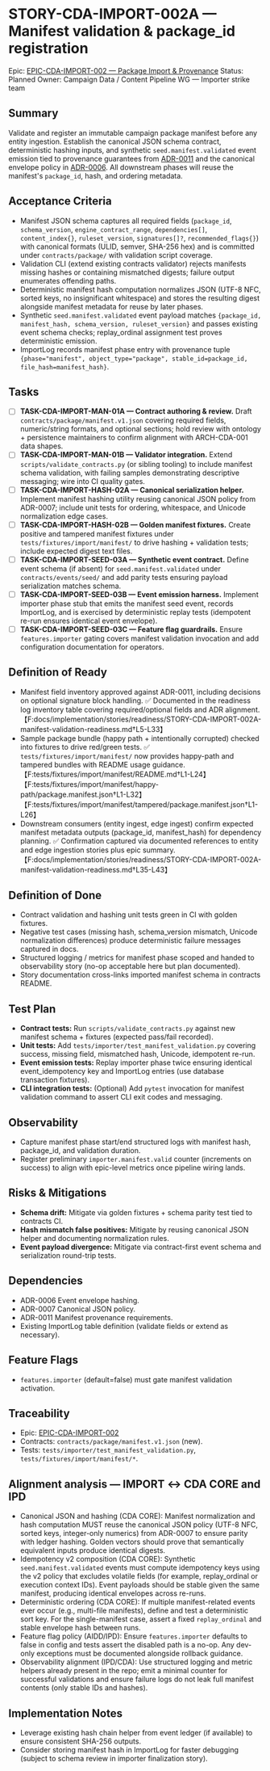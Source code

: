 # STORY-CDA-IMPORT-002A — Manifest validation & package_id registration

Epic: [EPIC-CDA-IMPORT-002 — Package Import & Provenance](/docs/implementation/epics/EPIC-CDA-IMPORT-002-package-import-and-provenance.md)
Status: Planned
Owner: Campaign Data / Content Pipeline WG — Importer strike team

## Summary
Validate and register an immutable campaign package manifest before any entity ingestion. Establish the canonical JSON schema contract, deterministic hashing inputs, and synthetic `seed.manifest.validated` event emission tied to provenance guarantees from [ADR-0011](../../adr/ADR-0011-package-import-provenance.md) and the canonical envelope policy in [ADR-0006](../../adr/ADR-0006-event-envelope-and-hash-chain.md). All downstream phases will reuse the manifest's `package_id`, hash, and ordering metadata.

## Acceptance Criteria
- Manifest JSON schema captures all required fields (`package_id`, `schema_version`, `engine_contract_range`, `dependencies[]`, `content_index{}`, `ruleset_version`, `signatures[]?`, `recommended_flags{}`) with canonical formats (ULID, semver, SHA-256 hex) and is committed under `contracts/package/` with validation script coverage.
- Validation CLI (extend existing contracts validator) rejects manifests missing hashes or containing mismatched digests; failure output enumerates offending paths.
- Deterministic manifest hash computation normalizes JSON (UTF-8 NFC, sorted keys, no insignificant whitespace) and stores the resulting digest alongside manifest metadata for reuse by later phases.
- Synthetic `seed.manifest.validated` event payload matches `{package_id, manifest_hash, schema_version, ruleset_version}` and passes existing event schema checks; replay_ordinal assignment test proves deterministic emission.
- ImportLog records manifest phase entry with provenance tuple `{phase="manifest", object_type="package", stable_id=package_id, file_hash=manifest_hash}`.

## Tasks
- [ ] **TASK-CDA-IMPORT-MAN-01A — Contract authoring & review.** Draft `contracts/package/manifest.v1.json` covering required fields, numeric/string formats, and optional sections; hold review with ontology + persistence maintainers to confirm alignment with ARCH-CDA-001 data shapes.
- [ ] **TASK-CDA-IMPORT-MAN-01B — Validator integration.** Extend `scripts/validate_contracts.py` (or sibling tooling) to include manifest schema validation, with failing samples demonstrating descriptive messaging; wire into CI quality gates.
- [ ] **TASK-CDA-IMPORT-HASH-02A — Canonical serialization helper.** Implement manifest hashing utility reusing canonical JSON policy from ADR-0007; include unit tests for ordering, whitespace, and Unicode normalization edge cases.
- [ ] **TASK-CDA-IMPORT-HASH-02B — Golden manifest fixtures.** Create positive and tampered manifest fixtures under `tests/fixtures/import/manifest/` to drive hashing + validation tests; include expected digest text files.
- [ ] **TASK-CDA-IMPORT-SEED-03A — Synthetic event contract.** Define event schema (if absent) for `seed.manifest.validated` under `contracts/events/seed/` and add parity tests ensuring payload serialization matches schema.
- [ ] **TASK-CDA-IMPORT-SEED-03B — Event emission harness.** Implement importer phase stub that emits the manifest seed event, records ImportLog, and is exercised by deterministic replay tests (idempotent re-run ensures identical event envelope).
- [ ] **TASK-CDA-IMPORT-SEED-03C — Feature flag guardrails.** Ensure `features.importer` gating covers manifest validation invocation and add configuration documentation for operators.

## Definition of Ready
- Manifest field inventory approved against ADR-0011, including decisions on optional signature block handling. ✅ Documented in the readiness log inventory table covering required/optional fields and ADR alignment.【F:docs/implementation/stories/readiness/STORY-CDA-IMPORT-002A-manifest-validation-readiness.md†L5-L33】
- Sample package bundle (happy path + intentionally corrupted) checked into fixtures to drive red/green tests. ✅ `tests/fixtures/import/manifest/` now provides happy-path and tampered bundles with README usage guidance.【F:tests/fixtures/import/manifest/README.md†L1-L24】【F:tests/fixtures/import/manifest/happy-path/package.manifest.json†L1-L32】【F:tests/fixtures/import/manifest/tampered/package.manifest.json†L1-L26】
- Downstream consumers (entity ingest, edge ingest) confirm expected manifest metadata outputs (package_id, manifest_hash) for dependency planning. ✅ Confirmation captured via documented references to entity and edge ingestion stories plus epic summary.【F:docs/implementation/stories/readiness/STORY-CDA-IMPORT-002A-manifest-validation-readiness.md†L35-L43】

## Definition of Done
- Contract validation and hashing unit tests green in CI with golden fixtures.
- Negative test cases (missing hash, schema_version mismatch, Unicode normalization differences) produce deterministic failure messages captured in docs.
- Structured logging / metrics for manifest phase scoped and handed to observability story (no-op acceptable here but plan documented).
- Story documentation cross-links imported manifest schema in contracts README.

## Test Plan
- **Contract tests:** Run `scripts/validate_contracts.py` against new manifest schema + fixtures (expected pass/fail recorded).
- **Unit tests:** Add `tests/importer/test_manifest_validation.py` covering success, missing field, mismatched hash, Unicode, idempotent re-run.
- **Event emission tests:** Replay importer phase twice ensuring identical event_idempotency key and ImportLog entries (use database transaction fixtures).
- **CLI integration tests:** (Optional) Add `pytest` invocation for manifest validation command to assert CLI exit codes and messaging.

## Observability
- Capture manifest phase start/end structured logs with manifest hash, package_id, and validation duration.
- Register preliminary `importer.manifest.valid` counter (increments on success) to align with epic-level metrics once pipeline wiring lands.

## Risks & Mitigations
- **Schema drift:** Mitigate via golden fixtures + schema parity test tied to contracts CI.
- **Hash mismatch false positives:** Mitigate by reusing canonical JSON helper and documenting normalization rules.
- **Event payload divergence:** Mitigate via contract-first event schema and serialization round-trip tests.

## Dependencies
- ADR-0006 Event envelope hashing.
- ADR-0007 Canonical JSON policy.
- ADR-0011 Manifest provenance requirements.
- Existing ImportLog table definition (validate fields or extend as necessary).

## Feature Flags
- `features.importer` (default=false) must gate manifest validation activation.

## Traceability
- Epic: [EPIC-CDA-IMPORT-002](/docs/implementation/epics/EPIC-CDA-IMPORT-002-package-import-and-provenance.md)
- Contracts: `contracts/package/manifest.v1.json` (new).
- Tests: `tests/importer/test_manifest_validation.py`, `tests/fixtures/import/manifest/*`.

## Alignment analysis — IMPORT ↔ CDA CORE and IPD
- Canonical JSON and hashing (CDA CORE): Manifest normalization and hash computation MUST reuse the canonical JSON policy (UTF-8 NFC, sorted keys, integer-only numerics) from ADR-0007 to ensure parity with ledger hashing. Golden vectors should prove that semantically equivalent inputs produce identical digests.
- Idempotency v2 composition (CDA CORE): Synthetic `seed.manifest.validated` events must compute idempotency keys using the v2 policy that excludes volatile fields (for example, replay_ordinal or execution context IDs). Event payloads should be stable given the same manifest, producing identical envelopes across re-runs.
- Deterministic ordering (CDA CORE): If multiple manifest-related events ever occur (e.g., multi-file manifests), define and test a deterministic sort key. For the single-manifest case, assert a fixed `replay_ordinal` and stable envelope hash between runs.
- Feature flag policy (AIDD/IPD): Ensure `features.importer` defaults to false in config and tests assert the disabled path is a no-op. Any dev-only exceptions must be documented alongside rollback guidance.
- Observability alignment (IPD/CDA): Use structured logging and metric helpers already present in the repo; emit a minimal counter for successful validations and ensure failure logs do not leak full manifest contents (only stable IDs and hashes).

## Implementation Notes
- Leverage existing hash chain helper from event ledger (if available) to ensure consistent SHA-256 outputs.
- Consider storing manifest hash in ImportLog for faster debugging (subject to schema review in importer finalization story).

